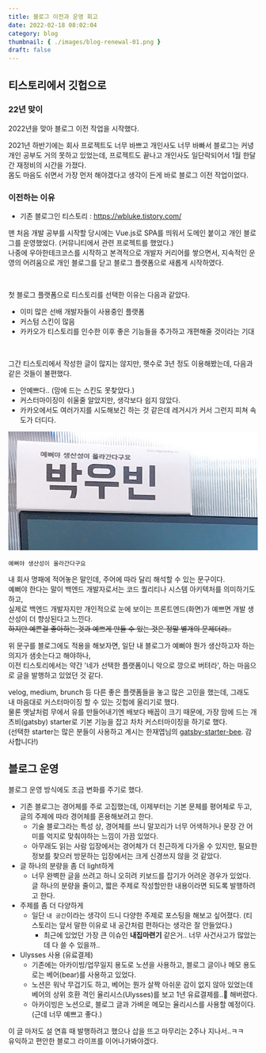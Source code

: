```yaml
---
title: 블로그 이전과 운영 회고
date: 2022-02-18 08:02:04
category: blog
thumbnail: { ./images/blog-renewal-01.png }
draft: false
---
```


## 티스토리에서 깃헙으로

### 22년 맞이

2022년을 맞아 블로그 이전 작업을 시작했다.  

2021년 하반기에는 회사 프로젝트도 너무 바쁘고 개인사도 너무 바빠서 블로그는 커녕 개인 공부도 거의 못하고 있었는데, 프로젝트도 끝나고 개인사도 일단락되어서 1월 한달 간 재정비의 시간을 가졌다.  
몸도 마음도 쉬면서 가장 먼저 해야겠다고 생각이 든게 바로 블로그 이전 작업이었다.  

### 이전하는 이유

- 기존 블로그인 티스토리 : https://wbluke.tistory.com/  

맨 처음 개발 공부를 시작할 당시에는 Vue.js로 SPA를 띄워서 도메인 붙이고 개인 블로그를 운영했었다. (커뮤니티에서 관련 프로젝트를 했었다.)  
나중에 우아한테크코스를 시작하고 본격적으로 개발자 커리어를 쌓으면서, 지속적인 운영의 어려움으로 개인 블로그를 닫고 블로그 플랫폼으로 새롭게 시작하였다.  

<br/>

첫 블로그 플랫폼으로 티스토리를 선택한 이유는 다음과 같았다.  
- 이미 많은 선배 개발자들이 사용중인 플랫폼
- 커스텀 스킨이 많음
- 카카오가 티스토리를 인수한 이후 좋은 기능들을 추가하고 개편해줄 것이라는 기대

<br/>

그간 티스토리에서 작성한 글이 많지는 않지만, 햇수로 3년 정도 이용해봤는데, 다음과 같은 것들이 불편했다.  
- 안예쁘다.. (맘에 드는 스킨도 못찾았다.)
- 커스터마이징이 쉬울줄 알았지만, 생각보다 쉽지 않았다.
- 카카오에서도 여러가지를 시도해보긴 하는 것 같은데 레거시가 커서 그런지 피쳐 속도가 더디다.

![회사명패](./images/blog-renewal-01.png)

`예뻐야 생산성이 올라간다구요`

내 회사 명패에 적어놓은 말인데, 주어에 따라 달리 해석할 수 있는 문구이다.  
예뻐야 한다는 말이 백엔드 개발자로서는 코드 퀄리티나 시스템 아키텍처를 의미하기도 하고,  
실제로 백엔드 개발자지만 개인적으로 눈에 보이는 프론트엔드(화면)가 예쁘면 개발 생산성이 더 향상된다고 느낀다.  
~~하지만 예쁜걸 좋아하는 것과 예쁘게 만들 수 있는 것은 정말 별개의 문제더라..~~  

위 문구를 블로그에도 적용을 해보자면, 일단 내 블로그가 예뻐야 뭔가 생산하고자 하는 의지가 샘솟는다고 해야하나,  
이전 티스토리에서는 약간 '네가 선택한 플랫폼이니 악으로 깡으로 버텨라', 하는 마음으로 글을 발행하고 있었던 것 같다.  

velog, medium, brunch 등 다른 좋은 플랫폼들을 놓고 많은 고민을 했는데, 그래도 내 마음대로 커스터마이징 할 수 있는 깃헙에 올리기로 했다.  
물론 옛날처럼 무에서 유를 만들어내기엔 배보다 배꼽이 크기 때문에, 가장 맘에 드는 개츠비(gatsby) starter로 기본 기능을 잡고 차차 커스터마이징을 하기로 했다.  
(선택한 starter는 많은 분들이 사용하고 계시는 한재엽님의 [gatsby-starter-bee](https://github.com/JaeYeopHan/gatsby-starter-bee). 감사합니다!)  


## 블로그 운영

블로그 운영 방식에도 조금 변화를 주기로 했다.  

- 기존 블로그는 경어체를 주로 고집했는데, 이제부터는 기본 문체를 평어체로 두고, 글의 주제에 따라 경어체를 혼용해보려고 한다.
    - 기술 블로그라는 특성 상, 경어체를 쓰니 말꼬리가 너무 어색하거나 문장 간 어미를 억지로 맞춰야하는 느낌이 가끔 있었다.
    - 아무래도 읽는 사람 입장에서는 경어체가 더 친근하게 다가올 수 있지만, 필요한 정보를 찾으러 방문하는 입장에서는 크게 신경쓰지 않을 것 같았다.
- 글 하나의 분량을 좀 더 light하게
    - 너무 완벽한 글을 쓰려고 하니 오히려 키보드를 잡기가 어려운 경우가 있었다. 글 하나의 분량을 줄이고, 짧은 주제로 작성할만한 내용이라면 되도록 발행하려고 한다.
- 주제를 좀 더 다양하게
    - 일단 `내 공간`이라는 생각이 드니 다양한 주제로 포스팅을 해보고 싶어졌다. (티스토리는 앞서 말한 이유로 내 공간처럼 편하다는 생각은 잘 안들었다.)
        - 최근에 있었던 가장 큰 이슈인 **내집마련기** 같은거.. 너무 사건사고가 많았는데 다 쓸 수 있을까..
- Ulysses 사용 (유료결제)
    - 기존에는 아카이빙/업무일지 용도로 노션을 사용하고, 블로그 글이나 메모 용도로는 베어(bear)를 사용하고 있었다.
    - 노션은 워낙 무겁기도 하고, 베어는 뭔가 살짝 아쉬운 감이 없지 않아 있었는데 베어의 상위 호환 격인 율리시스(Ulysses)를 보고 1년 유료결제를..🥲 해버렸다.
    - 아카이빙은 노션으로, 블로그 글과 가벼운 메모는 율리시스를 사용할 예정이다. (근데 너무 예쁘고 좋다.)


이 글 마저도 설 연휴 때 발행하려고 했으나 삽을 뜨고 마무리는 2주나 지나서..ㅋㅋ  
유익하고 편안한 블로그 라이프를 이어나가봐야겠다.  
